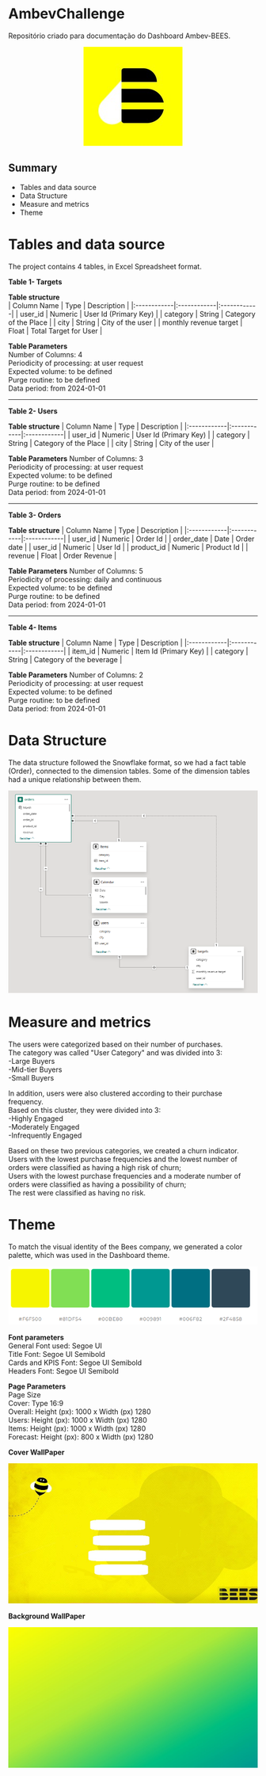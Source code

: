 # AmbevChallenge

Repositório criado para documentação do Dashboard Ambev-BEES.

<p align="center">
  <a href="">
    <img src="Images\Bees-logo.jfif"
         alt="version">
  </a>

</p>




## Summary
- Tables and data source
- Data Structure
- Measure and metrics
- Theme



# Tables and data source
The project contains 4 tables, in Excel Spreadsheet format.

**Table 1- Targets**  

**Table structure**  
| Column Name	 | Type | Description |
|:------------|:------------|:------------|
| user_id      | Numeric      | User Id (Primary Key)      |
| category	       | String       | Category of the Place      |
| city	       | String       | City of the user      |
| monthly revenue target       | Float      | Total Target for User    |

**Table Parameters**  
Number of Columns: 4  
Periodicity of processing: at user request   
Expected volume: to be defined  
Purge routine: to be defined   
Data period: from 2024-01-01


---
**Table 2- Users**

**Table structure**
| Column Name	 | Type | Description |
|:------------|:------------|:------------|
| user_id      | Numeric      | User Id (Primary Key)      |
| category	       | String       | Category of the Place      |
| city	       | String       | City of the user      |

**Table Parameters**
Number of Columns: 3  
Periodicity of processing: at user request   
Expected volume: to be defined  
Purge routine: to be defined   
Data period: from 2024-01-01


---
**Table 3- Orders**

**Table structure**
| Column Name	 | Type | Description |
|:------------|:------------|:------------|
| user_id      | Numeric      | Order Id       |
| order_date	       | Date       | Order date      |
| user_id 	       | Numeric      | User Id      |
| product_id       | Numeric       | Product Id      |
| revenue       | Float     | Order Revenue     |

**Table Parameters**
Number of Columns: 5  
Periodicity of processing: daily and continuous  
Expected volume: to be defined  
Purge routine: to be defined   
Data period: from 2024-01-01


---
**Table 4- Items**

**Table structure**
| Column Name	 | Type | Description |
|:------------|:------------|:------------|
| item_id     | Numeric      | Item Id (Primary Key)      |
| category	       | String       | Category of the beverage      |

**Table Parameters**
Number of Columns: 2  
Periodicity of processing: at user request  
Expected volume: to be defined  
Purge routine: to be defined   
Data period: from 2024-01-01


# Data Structure

The data structure followed the Snowflake format, so we had a fact table (Order), connected to the dimension tables.
Some of the dimension tables had a unique relationship between them.  

<p align="center">
  <a href="">
    <img src="Images\Table-relationship.PNG"
         alt="version">
  </a>

</p>

# Measure and metrics

The users were categorized based on their number of purchases.  
The category was called "User Category" and was divided into 3:  
-Large Buyers    
-Mid-tier Buyers  
-Small Buyers  

In addition, users were also clustered according to their purchase frequency.  
Based on this cluster, they were divided into 3:  
-Highly Engaged      
-Moderately Engaged    
-Infrequently Engaged  

Based on these two previous categories, we created a churn indicator.  
Users with the lowest purchase frequencies and the lowest number of orders were classified as having a high risk of churn;  
Users with the lowest purchase frequencies and a moderate number of orders were classified as having a possibility of churn;  
The rest were classified as having no risk.  

# Theme

To match the visual identity of the Bees company, we generated a color palette, which was used in the Dashboard theme.

<p align="center">
  <a href="">
    <img src="Images\Colors.PNG"
         alt="version">
  </a>

</p>

**Font parameters**  
  General Font used: Segoe UI  
  Title Font: Segoe UI Semibold  
  Cards and KPIS Font: Segoe UI Semibold  
  Headers Font: Segoe UI Semibold   

**Page Parameters**  
  Page Size  
  Cover: Type 16:9  
  Overall: Height (px): 1000 x Width (px) 1280  
  Users: Height (px): 1000 x Width (px) 1280  
  Items: Height (px): 1000 x Width (px) 1280  
  Forecast: Height (px): 800 x Width (px) 1280  

  **Cover WallPaper**
<p align="center">
  <a href="">
    <img src="Images\Cover.jpg"
         alt="version">
  </a>

</p>

  **Background WallPaper**

<p align="center">
  <a href="">
    <img src="Images\Wallpaper.jpg"
         alt="version">
  </a>

</p>
